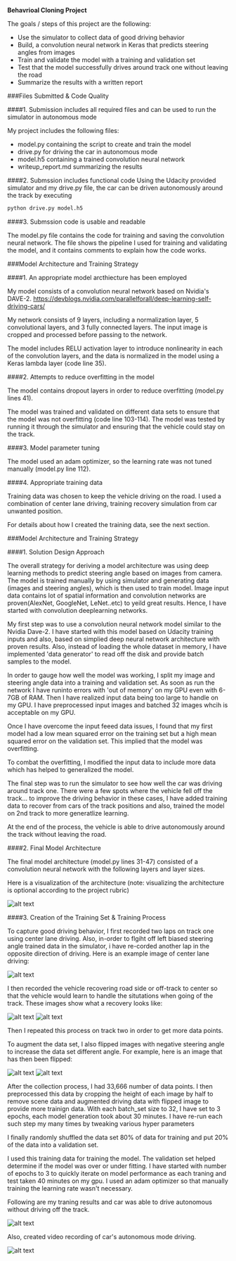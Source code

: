 **Behavrioal Cloning Project**

The goals / steps of this project are the following:
* Use the simulator to collect data of good driving behavior
* Build, a convolution neural network in Keras that predicts steering angles from images
* Train and validate the model with a training and validation set
* Test that the model successfully drives around track one without leaving the road
* Summarize the results with a written report


[//]: # (Image References)

[image1]: ./examples/placeholder.png "Model Visualization"
[image2]: ./examples/center-driving.png "Grayscaling"
[image3]: ./examples/recovery2.png "Off Track"
[image4]: ./examples/recovery4.png "Recovery Image2"
[image5]: ./examples/recovery3.png "Recovery Image3"
[image6]: ./examples/test_just_crop.jpg "Normal Image"
[image7]: ./examples/test_just_crop_flip.jpg "Flipped Image"
[image8]: ./examples/model-train1.png "Flipped Image"
[image9]: ./examples/conv-cnn-arch.png "Flipped Image"


###Files Submitted & Code Quality

####1. Submission includes all required files and can be used to run the simulator in autonomous mode

My project includes the following files:
* model.py containing the script to create and train the model
* drive.py for driving the car in autonomous mode
* model.h5 containing a trained convolution neural network 
* writeup_report.md  summarizing the results

####2. Submssion includes functional code
Using the Udacity provided simulator and my drive.py file, the car can be driven autonomously around the track by executing 
```sh
python drive.py model.h5
```

####3. Submssion code is usable and readable

The model.py file contains the code for training and saving the convolution neural network. The file shows the pipeline I used for training and validating the model, and it contains comments to explain how the code works.

###Model Architecture and Training Strategy

####1. An appropriate model arcthiecture has been employed

My model consists of a convolution neural network based on Nvidia's DAVE-2.
 https://devblogs.nvidia.com/parallelforall/deep-learning-self-driving-cars/

My network consists of 9 layers, including a normalization layer, 5 convolutional layers, and 3 fully connected layers. The input image is cropped and processed before passing to the network.

The model includes RELU activation layer  to introduce nonlinearity in each of the convolution layers, and the data is normalized in the model using a Keras lambda layer (code line 35). 

####2. Attempts to reduce overfitting in the model

The model contains dropout layers in order to reduce overfitting (model.py lines 41). 

The model was trained and validated on different data sets to ensure that the model was not overfitting (code line 103-114). The model was tested by running it through the simulator and ensuring that the vehicle could stay on the track.

####3. Model parameter tuning

The model used an adam optimizer, so the learning rate was not tuned manually (model.py line 112).

####4. Appropriate training data

Training data was chosen to keep the vehicle driving on the road. I used a combination of center lane driving, training recovery simulation from  car unwanted position. 

For details about how I created the training data, see the next section. 

###Model Architecture and Training Strategy

####1. Solution Design Approach

The overall strategy for deriving a model architecture was using deep learning methods to predict steering angle based on images from camera. The model is trained manually by using simulator and generating data (images and steering angles), which is then used to train model. Image input data contains lot of spatial information and convolution networks are proven(AlexNet, GoogleNet, LeNet..etc) to yeild great results. Hence, I have started with convolution deeplearning networks. 

My first step was to use a convolution neural network model similar to the Nvidia Dave-2. I have started with this model based on Udacity training inputs and also, based on simplied  deep neural network architecture with proven results. Also,  instead of loading the whole dataset in memory, I have implemented 'data generator' to read off the disk and provide batch samples to the model.

In order to gauge how well the model was working, I split my image and steering angle data into a training and validation set.
As soon as run the network I have runinto errors with 'out of memory' on my GPU even with 6-7GB of RAM. Then I have realized input data being too large to handle on my GPU. I have preprocessed input images and batched 32 images whcih is acceptable on my GPU. 

Once I have overcome the input feeed data issues, I found that my first model had a low mean squared error on the training set but a high mean squared error on the validation set. This implied that the model was overfitting. 

To combat the overfitting, I modified the input data to include more data which has helped to generalized the model. 

The final step was to run the simulator to see how well the car was driving around track one. There were a few spots where the vehicle fell off the track... to improve the driving behavior in these cases, I have added training data to recover from cars of the track positions and also, trained the model on 2nd track to more generatlize learning.

At the end of the process, the vehicle is able to drive autonomously around the track without leaving the road.

####2. Final Model Architecture

The final model architecture (model.py lines 31-47) consisted of a convolution neural network with the following layers and layer sizes.

Here is a visualization of the architecture (note: visualizing the architecture is optional according to the project rubric)

![alt text][image1]

####3. Creation of the Training Set & Training Process

To capture good driving behavior, I first recorded two laps on track one using center lane driving. Also, in-order to flgiht off left biased steering angle trained data in the simulator, i have re-corded another lap in the opposite direction of driving. Here is an example image of center lane driving:

![alt text][image2]

I then recorded the vehicle recovering road side or off-track to center so that the vehicle would learn to handle the situtations when going of the track. These images show what a recovery looks like:

![alt text][image3]
![alt text][image5]

Then I repeated this process on track two in order to get more data points.

To augment the data set, I also flipped images with negative steering angle to increase the data set different angle. For example, here is an image that has then been flipped:

![alt text][image6] 
![alt text][image7]

After the collection process, I had 33,666 number of data points. I then preprocessed this data by cropping the height of each image by half to remove scene data and augmented driving data with flipped image to provide more trainign data. With each batch_set size to 32, I have set to 3 epochs, each model generation took about 30 minutes. I have re-run each such step my many times by tweaking various hyper parameters


I finally randomly shuffled the data set 80% of data for training  and put 20% of the data into a validation set. 

I used this training data for training the model. The validation set helped determine if the model was over or under fitting. I have started with  number of epochs to 3 to quickly iterate on model performance as each traning and  test taken 40 minutes on my gpu. I used an adam optimizer so that manually training the learning rate wasn't necessary.

Following are my traning results and car was able to drive autonomous without driving off the track.

![alt text][image8]

Also, created video recording of car's autonomous mode driving.

![alt text][image9]



